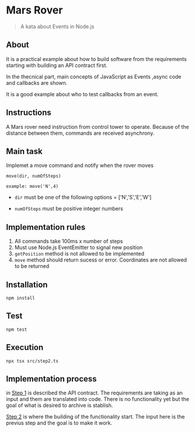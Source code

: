 # Mars Rover
> A kata about Events in Node.js

## About
It is a practical example about how to build software from the requirements starting with building an API contract first.

In the thecnical part, main concepts of JavaScript as Events ,async code and callbacks are shown.

It is a good example about who to test callbacks from an event.

## Instructions
A Mars rover need instruction from control tower to operate. Because of the distance between them, commands are received asynchrony. 

## Main task
Implemet a move command and notify when the rover moves

```
move(dir, numOfSteps)

example: move('N',4)
```
* `dir` must be one of the following options = ['N','S','E','W']

* `numOfSteps` must be positive integer numbers

## Implementation rules
1. All commands take 100ms x number of steps
2. Must use Node.js EventEmitter to signal new position
3. `getPosition` method is not allowed to be implemented
4. `move` method should return sucess or error. Coordinates are not allowed to be returned

## Installation
```
npm install
```
## Test
```
npm test
```

## Execution
```
npx tsx src/step2.ts
```

## Implementation process
in [Step 1](step1.ts) is described the API contract. The requirements are taking as an input and them are translated into code. There is no functionality yet but the goal of what is desired to archive is stablish.

[Step 2](step2.ts) is where the building of the functionality start. The input here is the previus step and the goal is to make it work.